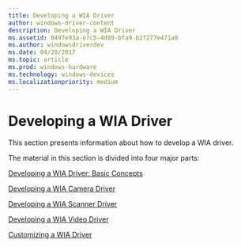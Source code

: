 ```yaml
---
title: Developing a WIA Driver
author: windows-driver-content
description: Developing a WIA Driver
ms.assetid: 0497e93a-e7c5-4d89-bfa9-b2f277e471a0
ms.author: windowsdriverdev
ms.date: 04/20/2017
ms.topic: article
ms.prod: windows-hardware
ms.technology: windows-devices
ms.localizationpriority: medium
---
```


# Developing a WIA Driver





This section presents information about how to develop a WIA driver.

The material in this section is divided into four major parts:

[Developing a WIA Driver: Basic Concepts](developing-a-wia-driver--basic-concepts.md)

[Developing a WIA Camera Driver](developing-a-wia-camera-driver.md)

[Developing a WIA Scanner Driver](developing-a-wia-scanner-driver.md)

[Developing a WIA Video Driver](developing-a-wia-video-driver.md)

[Customizing a WIA Driver](customizing-a-wia-driver.md)

 

 




